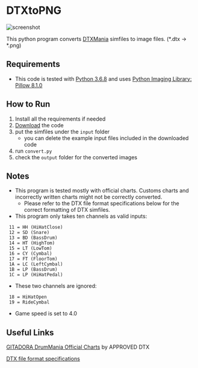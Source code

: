 # DTXtoPNG
![screenshot](https://i.imgur.com/TcsJ8Pc.png)

This python program converts [DTXMania](https://ko.osdn.net/projects/dtxmania/) simfiles to image files. (*.dtx → *.png)

## Requirements
* This code is tested with [Python 3.6.8](https://www.python.org/downloads/release/python-368/) and uses [Python Imaging Library: Pillow 8.1.0](https://pillow.readthedocs.io/)

## How to Run
1. Install all the requirements if needed
2. [Download](https://github.com/shian0346/DTXtoPNG/archive/main.zip) the code
3. put the simfiles under the `input` folder
    * you can delete the example input files included in the downloaded code
4. run `convert.py`
5. check the `output` folder for the converted images

## Notes
* This program is tested mostly with official charts. Customs charts and incorrectly written charts might not be correctly converted.
    * Please refer to the DTX file format specifications below for the correct formatting of DTX simfiles.
* This program only takes ten channels as valid inputs:
```
 11 = HH (HiHatClose)
 12 = SD (Snare)
 13 = BD (BassDrum)
 14 = HT (HighTom)
 15 = LT (LowTom)
 16 = CY (Cymbal)
 17 = FT (FloorTom)
 1A = LC (LeftCymbal)
 1B = LP (BassDrum)
 1C = LP (HiHatPedal)
```
* These two channels are ignored:
```
 18 = HiHatOpen
 19 = RideCymbal
```
* Game speed is set to 4.0

## Useful Links

[GITADORA DrumMania Official Charts](https://approvedtx.blogspot.com/p/gitadora-drummania.html) by APPROVED DTX

[DTX file format specifications](https://osdn.net/projects/dtxmania/wiki/DTX%20data%20format)

